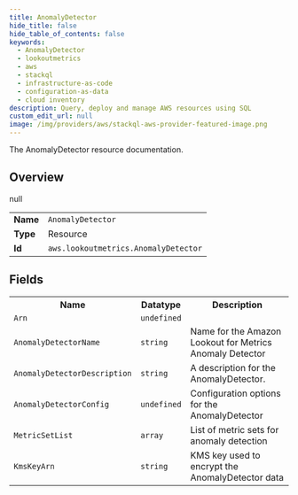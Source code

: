 ```yaml
---
title: AnomalyDetector
hide_title: false
hide_table_of_contents: false
keywords:
  - AnomalyDetector
  - lookoutmetrics
  - aws
  - stackql
  - infrastructure-as-code
  - configuration-as-data
  - cloud inventory
description: Query, deploy and manage AWS resources using SQL
custom_edit_url: null
image: /img/providers/aws/stackql-aws-provider-featured-image.png
---
```

The AnomalyDetector resource documentation.

## Overview
<table><tbody>
<tr><td><b>Name</b></td><td><code>AnomalyDetector</code></td></tr>
<tr><td><b>Type</b></td><td>Resource</td></tr>
null
<tr><td><b>Id</b></td><td><code>aws.lookoutmetrics.AnomalyDetector</code></td></tr>
</tbody></table>

## Fields
<table><tbody>
<tr><th>Name</th><th>Datatype</th><th>Description</th></tr>
<tr><td><code>Arn</code></td><td><code>undefined</code></td><td></td></tr><tr><td><code>AnomalyDetectorName</code></td><td><code>string</code></td><td>Name for the Amazon Lookout for Metrics Anomaly Detector</td></tr><tr><td><code>AnomalyDetectorDescription</code></td><td><code>string</code></td><td>A description for the AnomalyDetector.</td></tr><tr><td><code>AnomalyDetectorConfig</code></td><td><code>undefined</code></td><td>Configuration options for the AnomalyDetector</td></tr><tr><td><code>MetricSetList</code></td><td><code>array</code></td><td>List of metric sets for anomaly detection</td></tr><tr><td><code>KmsKeyArn</code></td><td><code>string</code></td><td>KMS key used to encrypt the AnomalyDetector data</td></tr>
</tbody></table>
